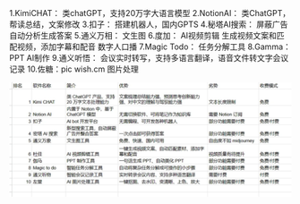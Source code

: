 1.KimiCHAT： 类chatGPT，支持20万字大语言模型
2.NotionAI： 类ChatGPT，帮读总结，文案修改
3.扣子： 搭建机器人，国内GPTS
4.秘塔AI搜索： 屏蔽广告 自动分析生成答案
5.通义万相： 文生图
6.度加： AI视频剪辑 生成视频文案和匹配视频，添加字幕和配音 数字人口播
7.Magic Todo： 任务分解工具
8.Gamma： PPT AI制作
9.通义听悟： 会议实时转写，支持多语言翻译，语音文件转文字会议记录
10.佐糖：pic wish.cm 图片处理

![](../photo/Pasted%20image%2020241224125028.png)